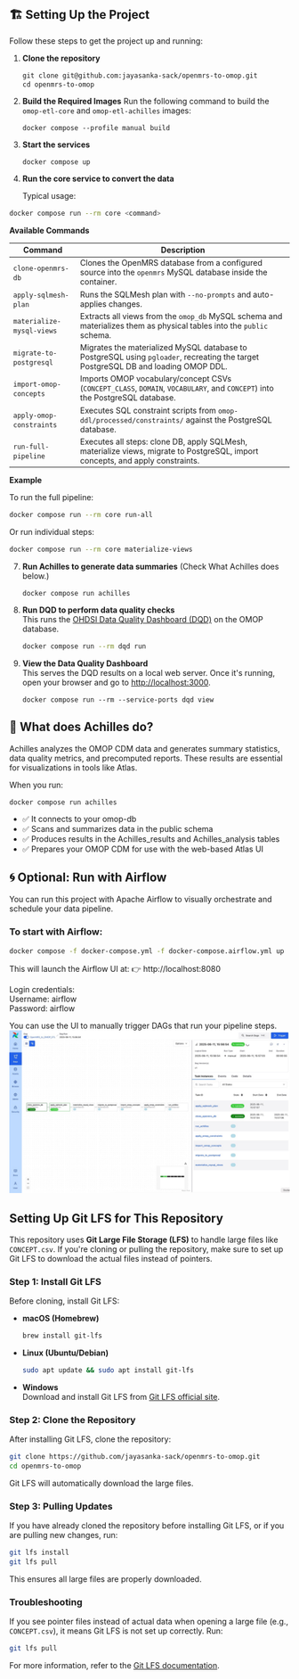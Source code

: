

## 🏗️ Setting Up the Project

Follow these steps to get the project up and running:

1. **Clone the repository**
   ```
   git clone git@github.com:jayasanka-sack/openmrs-to-omop.git
   cd openmrs-to-omop
   ```

2. **Build the Required Images**
    Run the following command to build the `omop-etl-core` and `omop-etl-achilles` images:
    ```
    docker compose --profile manual build
    ```

3. **Start the services**
   ```
   docker compose up
   ```

4. **Run the core service to convert the data**  
    
    Typical usage:

```bash
docker compose run --rm core <command>
```

**Available Commands**

| Command                   | Description                                                                                                                        |
| ------------------------- | ---------------------------------------------------------------------------------------------------------------------------------- |
| `clone-openmrs-db`        | Clones the OpenMRS database from a configured source into the `openmrs` MySQL database inside the container.                       |
| `apply-sqlmesh-plan`      | Runs the SQLMesh plan with `--no-prompts` and auto-applies changes.                                                                |
| `materialize-mysql-views` | Extracts all views from the `omop_db` MySQL schema and materializes them as physical tables into the `public` schema.              |
| `migrate-to-postgresql`   | Migrates the materialized MySQL database to PostgreSQL using `pgloader`, recreating the target PostgreSQL DB and loading OMOP DDL. |
| `import-omop-concepts`    | Imports OMOP vocabulary/concept CSVs (`CONCEPT_CLASS`, `DOMAIN`, `VOCABULARY`, and `CONCEPT`) into the PostgreSQL database.        |
| `apply-omop-constraints`  | Executes SQL constraint scripts from `omop-ddl/processed/constraints/` against the PostgreSQL database.                            |
| `run-full-pipeline`       | Executes all steps: clone DB, apply SQLMesh, materialize views, migrate to PostgreSQL, import concepts, and apply constraints.     |

**Example**

To run the full pipeline:

```bash
docker compose run --rm core run-all
```

Or run individual steps:

```bash
docker compose run --rm core materialize-views
```
7. **Run Achilles to generate data summaries** (Check What Achilles does below.)
   ```
   docker compose run achilles
   ``` 
8. **Run DQD to perform data quality checks**  
   This runs the [OHDSI Data Quality Dashboard (DQD)](https://github.com/OHDSI/DataQualityDashboard) on the OMOP database.
    ```bash
    docker compose run --rm dqd run 
   ```
9. **View the Data Quality Dashboard**  
      This serves the DQD results on a local web server. Once it's running, open your browser and go to [http://localhost:3000](http://localhost:3000).
   ```
   docker compose run --rm --service-ports dqd view
   ``` 

## 🧪 What does Achilles do?
Achilles analyzes the OMOP CDM data and generates summary statistics, data quality metrics, and precomputed reports. These results are essential for visualizations in tools like Atlas.

When you run:

```
docker compose run achilles
```
- ✅ It connects to your omop-db
- ✅ Scans and summarizes data in the public schema
- ✅ Produces results in the Achilles_results and Achilles_analysis tables
- ✅ Prepares your OMOP CDM for use with the web-based Atlas UI

## 🌀 Optional: Run with Airflow
You can run this project with Apache Airflow to visually orchestrate and schedule your data pipeline.

### To start with Airflow:
```bash
docker compose -f docker-compose.yml -f docker-compose.airflow.yml up
```

This will launch the Airflow UI at:
👉 http://localhost:8080

Login credentials:\
Username: airflow\
Password: airflow

You can use the UI to manually trigger DAGs that run your pipeline steps.
![](docs/img/airflow.jpeg)


## Setting Up Git LFS for This Repository

This repository uses **Git Large File Storage (LFS)** to handle large files like `CONCEPT.csv`. If you're cloning or pulling the repository, make sure to set up Git LFS to download the actual files instead of pointers.

### Step 1: Install Git LFS
Before cloning, install Git LFS:

- **macOS (Homebrew)**  
  ```sh
  brew install git-lfs
  ```

- **Linux (Ubuntu/Debian)**
  ```sh
  sudo apt update && sudo apt install git-lfs
  ```

- **Windows**  
  Download and install Git LFS from [Git LFS official site](https://git-lfs.github.com/).

### Step 2: Clone the Repository
After installing Git LFS, clone the repository:

```sh
git clone https://github.com/jayasanka-sack/openmrs-to-omop.git
cd openmrs-to-omop
```

Git LFS will automatically download the large files.

### Step 3: Pulling Updates
If you have already cloned the repository before installing Git LFS, or if you are pulling new changes, run:

```sh
git lfs install
git lfs pull
```

This ensures all large files are properly downloaded.

### Troubleshooting
If you see pointer files instead of actual data when opening a large file (e.g., `CONCEPT.csv`), it means Git LFS is not set up correctly. Run:

```sh
git lfs pull
```

For more information, refer to the [Git LFS documentation](https://git-lfs.github.com/).
